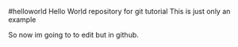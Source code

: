 #helloworld
Hello World repository for git tutorial
This is just only an example

So now im going to to edit but in github.


